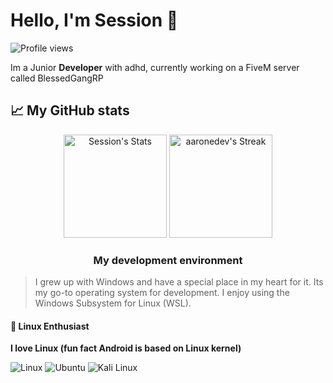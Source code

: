 # Hello, I'm Session 👋

![Profile views](https://komarev.com/ghpvc/?username=sessionl33t&label=Profile%20views&color=60598F&style=flat)

<div class="github-introduction">

Im a Junior **Developer** with adhd, currently working on a FiveM server called BlessedGangRP

## 📈 My GitHub stats

<div class="badges-githubstats">
  <p align="center">
    <img src="https://github-readme-stats.vercel.app/api?username=sessionl33t&theme=tokyonight&show_icons=true&hide_border=true&count_private=true" alt="Session's Stats" height="165">
    <img src="https://github-readme-streak-stats.herokuapp.com/?user=sessionl33t&theme=tokyonight&hide_border=true" alt="aaronedev's Streak" height="165">
  </p>
</div>


### <p align="center"> My development environment </p>

> I grew up with Windows and have a special place in my heart for it. Its my go-to operating system for development. I enjoy using the Windows Subsystem for Linux (WSL).

  
  #### 🐧 Linux Enthusiast
  
  **I love Linux (fun fact Android is based on Linux kernel)**
  
  ![Linux](https://img.shields.io/badge/-Linux-000000?style=flat&logo=linux&logoColor=#FCC624)
  ![Ubuntu](https://img.shields.io/badge/-Ubuntu-000000?style=flat&logo=ubuntu&logoColor=#E95420)
  ![Kali Linux](https://img.shields.io/badge/-Kali%20Linux-000000?style=flat&logo=kali-linux&logoColor=#557C94)
  
  </td>
  </tr>
  </table>
</div>
